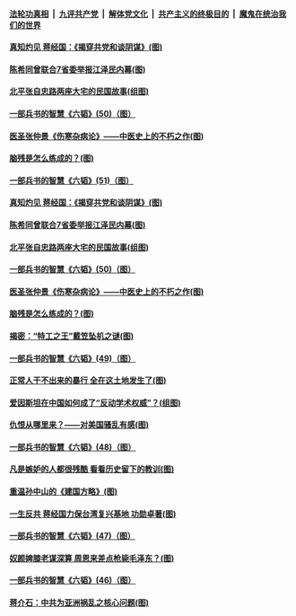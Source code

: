 

####  [法轮功真相](../../../../basic/blob/master/README.md?t=06131031) &nbsp;|&nbsp; [九评共产党](../../../../9ping.md/blob/master/README.md?t=06131031) &nbsp;|&nbsp; [解体党文化](../../../../jtdwh.md/blob/master/README.md?t=06131031)  &nbsp;|&nbsp; [共产主义的终极目的](../../../../gczydzjmd.md/blob/master/README.md?t=06131031) &nbsp;|&nbsp; [魔鬼在统治我们的世界](../../../../mgztzwmdsj.md/blob/master/README.md?t=06131031) 

#### [真知灼见 蒋经国：《揭穿共党和谈阴谋》(图)](../pages/p6/934950.md?t=06131031) 

#### [陈希同曾联合7省委举报江泽民内幕(图)](../pages/p6/934251.md?t=06131031) 

#### [北平张自忠路两座大宅的民国故事(组图)](../pages/p6/935701.md?t=06131031) 

#### [一部兵书的智慧《六韬》(50)（图）](../pages/p6/931141.md?t=06131031) 

#### [医圣张仲景《伤寒杂病论》——中医史上的不朽之作(图)](../pages/p6/935700.md?t=06131031) 

#### [脑残是怎么练成的？(图)](../pages/p6/935825.md?t=06131031) 

#### [一部兵书的智慧《六韬》(51)（图）](../pages/p6/931142.md?t=06131031) 

#### [真知灼见 蒋经国：《揭穿共党和谈阴谋》(图)](../pages/p6/934950.md?t=06131031) 

#### [陈希同曾联合7省委举报江泽民内幕(图)](../pages/p6/934251.md?t=06131031) 

#### [北平张自忠路两座大宅的民国故事(组图)](../pages/p6/935701.md?t=06131031) 

#### [一部兵书的智慧《六韬》(50)（图）](../pages/p6/931141.md?t=06131031) 

#### [医圣张仲景《伤寒杂病论》——中医史上的不朽之作(图)](../pages/p6/935700.md?t=06131031) 

#### [脑残是怎么练成的？(图)](../pages/p6/935825.md?t=06131031) 

#### [揭密：“特工之王”戴笠坠机之谜(图)](../pages/p6/934061.md?t=06131031) 

#### [一部兵书的智慧《六韬》(49)（图）](../pages/p6/931137.md?t=06131031) 

#### [正常人干不出来的暴行 全在这土地发生了(图)](../pages/p6/935545.md?t=06131031) 

#### [爱因斯坦在中国如何成了“反动学术权威”？(组图)](../pages/p6/935484.md?t=06131031) 

#### [仇恨从哪里来？——对美国骚乱有感(图)](../pages/p6/936052.md?t=06131031) 

#### [一部兵书的智慧《六韬》(48)（图）](../pages/p6/931127.md?t=06131031) 

#### [凡是嫉妒的人都很残酷 看看历史留下的教训(图)](../pages/p6/934493.md?t=06131031) 

#### [重温孙中山的《建国方略》(图)](../pages/p6/935482.md?t=06131031) 

#### [一生反共 蒋经国力保台湾复兴基地 功勋卓著(图)](../pages/p6/934951.md?t=06131031) 

#### [一部兵书的智慧《六韬》(47)（图）](../pages/p6/931126.md?t=06131031) 

#### [奴颜婢膝老谋深算 周恩来差点枪毙毛泽东？(图)](../pages/p6/935551.md?t=06131031) 

#### [一部兵书的智慧《六韬》(46)（图）](../pages/p6/931125.md?t=06131031) 

#### [蒋介石：中共为亚洲祸乱之核心问题(图)](../pages/p6/935378.md?t=06131031) 

